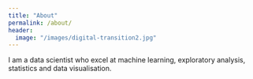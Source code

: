 ```yaml
---
title: "About"
permalink: /about/
header:
  image: "/images/digital-transition2.jpg"
---
```

I am a data scientist who excel at machine learning, exploratory analysis, statistics and data visualisation.
